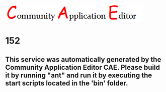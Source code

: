 ![CAE](https://github.com/PhilCAEOrg/application-150/blob/master/microservice-152/img/logo.png)  

152
===================


This service was automatically generated by the Community Application Editor CAE. Please build it by running "ant" and run it by executing the start scripts located in the 'bin' folder.
---------------

